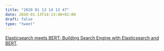 ```yaml
---
title: "2020 01 13 14 13 47"
date: 2020-01-13T14:13:48+01:00
draft: false
type: "tweet"
---
```

[Elasticsearch meets BERT: Building Search Engine with Elasticsearch and BERT](https://towardsdatascience.com/elasticsearch-meets-bert-building-search-engine-with-elasticsearch-and-bert-9e74bf5b4cf2).
